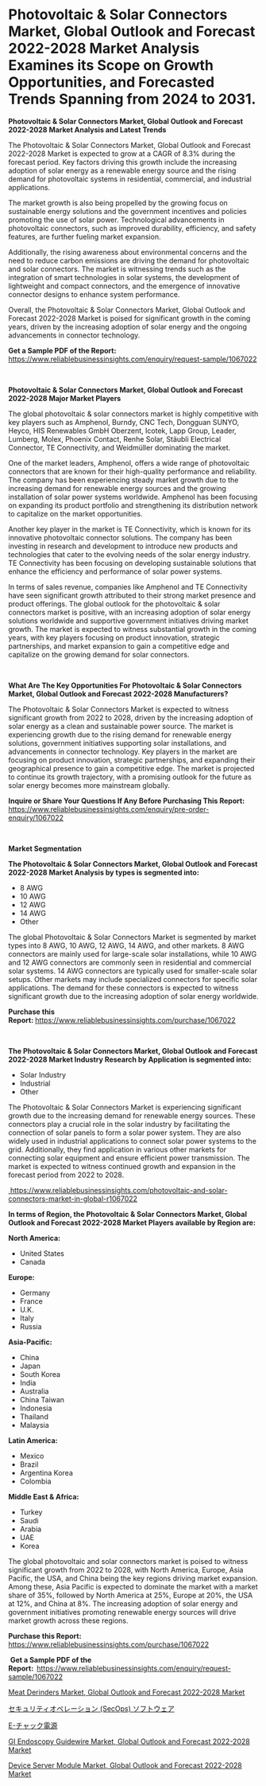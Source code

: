 <p><h1>Photovoltaic & Solar Connectors Market, Global Outlook and Forecast 2022-2028 Market Analysis Examines its Scope on Growth Opportunities, and Forecasted Trends Spanning from 2024 to 2031.</h1></p><p><strong>Photovoltaic & Solar Connectors Market, Global Outlook and Forecast 2022-2028 Market Analysis and Latest Trends</strong></p>
<p><p>The Photovoltaic & Solar Connectors Market, Global Outlook and Forecast 2022-2028 Market is expected to grow at a CAGR of 8.3% during the forecast period. Key factors driving this growth include the increasing adoption of solar energy as a renewable energy source and the rising demand for photovoltaic systems in residential, commercial, and industrial applications.</p><p>The market growth is also being propelled by the growing focus on sustainable energy solutions and the government incentives and policies promoting the use of solar power. Technological advancements in photovoltaic connectors, such as improved durability, efficiency, and safety features, are further fueling market expansion.</p><p>Additionally, the rising awareness about environmental concerns and the need to reduce carbon emissions are driving the demand for photovoltaic and solar connectors. The market is witnessing trends such as the integration of smart technologies in solar systems, the development of lightweight and compact connectors, and the emergence of innovative connector designs to enhance system performance.</p><p>Overall, the Photovoltaic & Solar Connectors Market, Global Outlook and Forecast 2022-2028 Market is poised for significant growth in the coming years, driven by the increasing adoption of solar energy and the ongoing advancements in connector technology.</p></p>
<p><strong>Get a Sample PDF of the Report:&nbsp;</strong> <a href="https://www.reliablebusinessinsights.com/enquiry/request-sample/1067022">https://www.reliablebusinessinsights.com/enquiry/request-sample/1067022</a></p>
<p>&nbsp;</p>
<p><strong>Photovoltaic & Solar Connectors Market, Global Outlook and Forecast 2022-2028 Major Market Players</strong></p>
<p><p>The global photovoltaic & solar connectors market is highly competitive with key players such as Amphenol, Burndy, CNC Tech, Dongguan SUNYO, Heyco, HIS Renewables GmbH Oberzent, Icotek, Lapp Group, Leader, Lumberg, Molex, Phoenix Contact, Renhe Solar, Stäubli Electrical Connector, TE Connectivity, and Weidmüller dominating the market.</p><p>One of the market leaders, Amphenol, offers a wide range of photovoltaic connectors that are known for their high-quality performance and reliability. The company has been experiencing steady market growth due to the increasing demand for renewable energy sources and the growing installation of solar power systems worldwide. Amphenol has been focusing on expanding its product portfolio and strengthening its distribution network to capitalize on the market opportunities.</p><p>Another key player in the market is TE Connectivity, which is known for its innovative photovoltaic connector solutions. The company has been investing in research and development to introduce new products and technologies that cater to the evolving needs of the solar energy industry. TE Connectivity has been focusing on developing sustainable solutions that enhance the efficiency and performance of solar power systems.</p><p>In terms of sales revenue, companies like Amphenol and TE Connectivity have seen significant growth attributed to their strong market presence and product offerings. The global outlook for the photovoltaic & solar connectors market is positive, with an increasing adoption of solar energy solutions worldwide and supportive government initiatives driving market growth. The market is expected to witness substantial growth in the coming years, with key players focusing on product innovation, strategic partnerships, and market expansion to gain a competitive edge and capitalize on the growing demand for solar connectors.</p></p>
<p>&nbsp;</p>
<p><strong>What Are The Key Opportunities For Photovoltaic & Solar Connectors Market, Global Outlook and Forecast 2022-2028 Manufacturers?</strong></p>
<p><p>The Photovoltaic & Solar Connectors Market is expected to witness significant growth from 2022 to 2028, driven by the increasing adoption of solar energy as a clean and sustainable power source. The market is experiencing growth due to the rising demand for renewable energy solutions, government initiatives supporting solar installations, and advancements in connector technology. Key players in the market are focusing on product innovation, strategic partnerships, and expanding their geographical presence to gain a competitive edge. The market is projected to continue its growth trajectory, with a promising outlook for the future as solar energy becomes more mainstream globally.</p></p>
<p><strong>Inquire or Share Your Questions If Any Before Purchasing This Report:</strong> <a href="https://www.reliablebusinessinsights.com/enquiry/pre-order-enquiry/1067022">https://www.reliablebusinessinsights.com/enquiry/pre-order-enquiry/1067022</a></p>
<p>&nbsp;</p>
<p><strong>Market Segmentation</strong></p>
<p><strong>The Photovoltaic & Solar Connectors Market, Global Outlook and Forecast 2022-2028 Market Analysis by types is segmented into:</strong></p>
<p><ul><li>8 AWG</li><li>10 AWG</li><li>12 AWG</li><li>14 AWG</li><li>Other</li></ul></p>
<p><p>The global Photovoltaic & Solar Connectors Market is segmented by market types into 8 AWG, 10 AWG, 12 AWG, 14 AWG, and other markets. 8 AWG connectors are mainly used for large-scale solar installations, while 10 AWG and 12 AWG connectors are commonly seen in residential and commercial solar systems. 14 AWG connectors are typically used for smaller-scale solar setups. Other markets may include specialized connectors for specific solar applications. The demand for these connectors is expected to witness significant growth due to the increasing adoption of solar energy worldwide.</p></p>
<p><strong>Purchase this Report:&nbsp;</strong><a href="https://www.reliablebusinessinsights.com/purchase/1067022">https://www.reliablebusinessinsights.com/purchase/1067022</a></p>
<p>&nbsp;</p>
<p><strong>The Photovoltaic & Solar Connectors Market, Global Outlook and Forecast 2022-2028 Market Industry Research by Application is segmented into:</strong></p>
<p><ul><li>Solar Industry</li><li>Industrial</li><li>Other</li></ul></p>
<p><p>The Photovoltaic & Solar Connectors Market is experiencing significant growth due to the increasing demand for renewable energy sources. These connectors play a crucial role in the solar industry by facilitating the connection of solar panels to form a solar power system. They are also widely used in industrial applications to connect solar power systems to the grid. Additionally, they find application in various other markets for connecting solar equipment and ensure efficient power transmission. The market is expected to witness continued growth and expansion in the forecast period from 2022 to 2028.</p></p>
<p><a href="https://www.reliablebusinessinsights.com/photovoltaic-and-solar-connectors-market-in-global-r1067022">&nbsp;https://www.reliablebusinessinsights.com/photovoltaic-and-solar-connectors-market-in-global-r1067022</a></p>
<p><strong>In terms of Region, the Photovoltaic & Solar Connectors Market, Global Outlook and Forecast 2022-2028 Market Players available by Region are:</strong></p>
<p>
    <p> <strong> North America: </strong>
        <ul>
            <li>United States</li>
            <li>Canada</li>
        </ul>
        </p> 
    <p> <strong> Europe: </strong>
        <ul>
            <li>Germany</li>
            <li>France</li>
            <li>U.K.</li>
            <li>Italy</li>
            <li>Russia</li>
        </ul>
        </p> 
    <p> <strong> Asia-Pacific: </strong>
        <ul>
            <li>China</li>
            <li>Japan</li>
            <li>South Korea</li>
            <li>India</li>
            <li>Australia</li>
            <li>China Taiwan</li>
            <li>Indonesia</li>
            <li>Thailand</li>
            <li>Malaysia</li>
        </ul>
        </p> 
    <p> <strong> Latin America: </strong>
        <ul>
            <li>Mexico</li>
            <li>Brazil</li>
            <li>Argentina Korea</li>
            <li>Colombia</li>
        </ul>
        </p> 
    <p> <strong> Middle East & Africa: </strong>
        <ul>
            <li>Turkey</li>
            <li>Saudi</li>
            <li>Arabia</li>
            <li>UAE</li>
            <li>Korea</li>
        </ul>
    </p>
    </p>
<p><p>The global photovoltaic and solar connectors market is poised to witness significant growth from 2022 to 2028, with North America, Europe, Asia Pacific, the USA, and China being the key regions driving market expansion. Among these, Asia Pacific is expected to dominate the market with a market share of 35%, followed by North America at 25%, Europe at 20%, the USA at 12%, and China at 8%. The increasing adoption of solar energy and government initiatives promoting renewable energy sources will drive market growth across these regions.</p></p>
<p><strong>Purchase this Report: </strong><a href="https://www.reliablebusinessinsights.com/purchase/1067022">https://www.reliablebusinessinsights.com/purchase/1067022</a></p>
<p>&nbsp;<strong>Get a Sample PDF of the Report:&nbsp;&nbsp;</strong><a href="https://www.reliablebusinessinsights.com/enquiry/request-sample/1067022">https://www.reliablebusinessinsights.com/enquiry/request-sample/1067022</a></p>
<p><strong></strong></p>
<p><p><a href="https://github.com/AlysaLedner2023/Market-Research-Report-List-1/blob/main/meat-derinders-market-global-outlook-and-forecast-2022-2028-market.md">Meat Derinders Market, Global Outlook and Forecast 2022-2028 Market</a></p><p><a href="https://github.com/JacksonWiza1924/Market-Research-Report-List-1/blob/main/385594786265.md">セキュリティオペレーション (SecOps) ソフトウェア</a></p><p><a href="https://github.com/hwbcz413288296/Market-Research-Report-List-2/blob/main/282730186264.md">E-チャック電源</a></p><p><a href="https://www.linkedin.com/pulse/gi-endoscopy-guidewire-market-global-outlook-forecast-2022-2028-kp6kc">GI Endoscopy Guidewire Market, Global Outlook and Forecast 2022-2028 Market</a></p><p><a href="https://github.com/Sherrillcrooksxa8i18ucf2m/Market-Research-Report-List-2/blob/main/device-server-module-market-global-outlook-and-forecast-2022-2028-market.md">Device Server Module Market, Global Outlook and Forecast 2022-2028 Market</a></p></p>